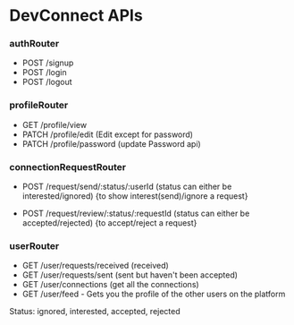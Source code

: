 # DevConnect APIs

### authRouter
- POST /signup
- POST /login
- POST /logout

### profileRouter 
- GET /profile/view
- PATCH /profile/edit (Edit except for password)
- PATCH /profile/password (update Password api)


### connectionRequestRouter
- POST /request/send/:status/:userId (status can either be interested/ignored) {to show interest(send)/ignore a request}

- POST /request/review/:status/:requestId (status can either be accepted/rejected) {to accept/reject a request}

### userRouter
- GET /user/requests/received (received)
- GET /user/requests/sent (sent but haven't been accepted)
- GET /user/connections (get all the connections)
- GET /user/feed - Gets you the profile of the other users on the platform


Status: ignored, interested, accepted, rejected

